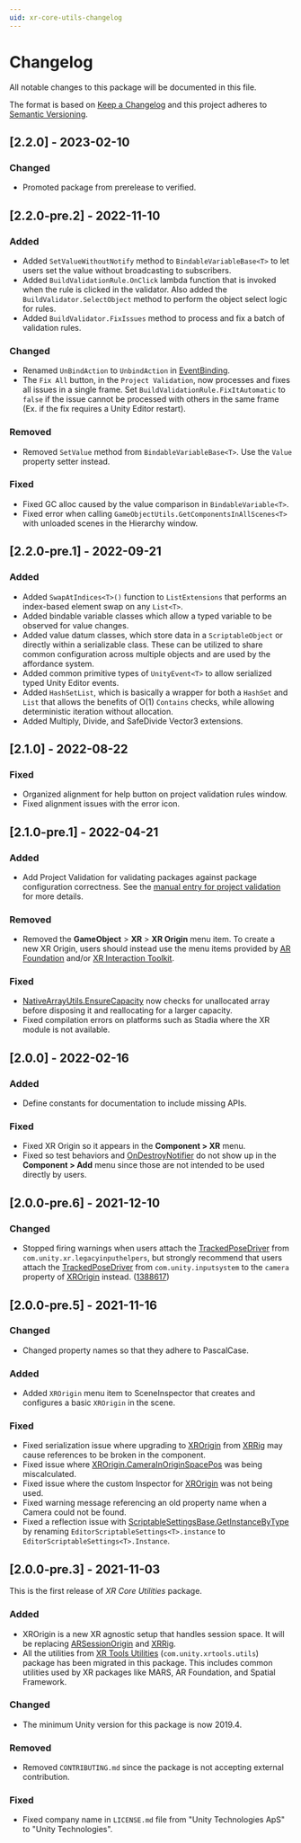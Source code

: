 ```yaml
---
uid: xr-core-utils-changelog
---
```

# Changelog
All notable changes to this package will be documented in this file.

The format is based on [Keep a Changelog](http://keepachangelog.com/en/1.0.0/) and this project adheres to [Semantic Versioning](http://semver.org/spec/v2.0.0.html).

<!-- Headers should be listed in this order: Added, Changed, Deprecated, Removed, Fixed, Security -->
## [2.2.0] - 2023-02-10

### Changed

- Promoted package from prerelease to verified.

## [2.2.0-pre.2] - 2022-11-10

### Added

- Added `SetValueWithoutNotify` method to `BindableVariableBase<T>` to let users set the value without broadcasting to subscribers.
- Added `BuildValidationRule.OnClick` lambda function that is invoked when the rule is clicked in the validator. Also added the `BuildValidator.SelectObject` method to perform the object select logic for rules.
- Added `BuildValidator.FixIssues` method to process and fix a batch of validation rules.

### Changed

- Renamed `UnBindAction` to `UnbindAction` in [EventBinding](xref:Unity.XR.CoreUtils.Bindings.EventBinding).
- The `Fix All` button, in the `Project Validation`, now processes and fixes all issues in a single frame. Set `BuildValidationRule.FixItAutomatic` to `false` if the issue cannot be processed with others in the same frame (Ex. if the fix requires a Unity Editor restart).

### Removed

- Removed `SetValue` method from `BindableVariableBase<T>`. Use the `Value` property setter instead.

### Fixed

- Fixed GC alloc caused by the value comparison in `BindableVariable<T>`.
- Fixed error when calling `GameObjectUtils.GetComponentsInAllScenes<T>` with unloaded scenes in the Hierarchy window.

## [2.2.0-pre.1] - 2022-09-21

### Added

- Added `SwapAtIndices<T>()` function to `ListExtensions` that performs an index-based element swap on any `List<T>`.
- Added bindable variable classes which allow a typed variable to be observed for value changes.
- Added value datum classes, which store data in a `ScriptableObject` or directly within a serializable class. These can be utilized to share common configuration across multiple objects and are used by the affordance system.
- Added common primitive types of `UnityEvent<T>` to allow serialized typed Unity Editor events.
- Added `HashSetList`, which is basically a wrapper for both a `HashSet` and `List` that allows the benefits of O(1) `Contains` checks, while allowing deterministic iteration without allocation.
- Added Multiply, Divide, and SafeDivide Vector3 extensions.

## [2.1.0] - 2022-08-22

### Fixed

- Organized alignment for help button on project validation rules window.
- Fixed alignment issues with the error icon.

## [2.1.0-pre.1] - 2022-04-21

### Added

- Add Project Validation for validating packages against package configuration correctness. See the [manual entry for project validation](xref:xr-core-utils-project-validation) for more details.

### Removed

- Removed the **GameObject** &gt; **XR** &gt; **XR Origin** menu item. To create a new XR Origin, users should instead use the menu items provided by [AR Foundation](https://docs.unity3d.com/Packages/com.unity.xr.arfoundation@5.0/manual/index.html#scene-setup) and/or [XR Interaction Toolkit](https://docs.unity3d.com/Packages/com.unity.xr.interaction.toolkit@latest?subfolder=/manual/general-setup.html).

### Fixed

- [NativeArrayUtils.EnsureCapacity](xref:Unity.XR.CoreUtils.NativeArrayUtils.EnsureCapacity*) now checks for unallocated array before disposing it and reallocating for a larger capacity.
- Fixed compilation errors on platforms such as Stadia where the XR module is not available.

## [2.0.0] - 2022-02-16

### Added

- Define constants for documentation to include missing APIs.

### Fixed

- Fixed XR Origin so it appears in the **Component &gt; XR** menu.
- Fixed so test behaviors and [OnDestroyNotifier](xref:Unity.XR.CoreUtils.OnDestroyNotifier) do not show up in the **Component &gt; Add** menu since those are not intended to be used directly by users.

## [2.0.0-pre.6] - 2021-12-10

### Changed

- Stopped firing warnings when users attach the [TrackedPoseDriver](https://docs.unity3d.com/Packages/com.unity.xr.legacyinputhelpers@2.1/api/UnityEngine.SpatialTracking.TrackedPoseDriver.html) from `com.unity.xr.legacyinputhelpers`, but strongly recommend that users attach the [TrackedPoseDriver](https://docs.unity3d.com/Packages/com.unity.inputsystem@latest?subfolder=/api/UnityEngine.InputSystem.XR.TrackedPoseDriver.html) from `com.unity.inputsystem` to the `camera` property of [XROrigin](xref:Unity.XR.CoreUtils.XROrigin) instead. ([1388617](https://issuetracker.unity3d.com/product/unity/issues/guid/1388617))

## [2.0.0-pre.5] - 2021-11-16

### Changed

- Changed property names so that they adhere to PascalCase.

### Added

- Added `XROrigin` menu item to SceneInspector that creates and configures a basic `XROrigin` in the scene.

### Fixed

- Fixed serialization issue where upgrading to [XROrigin](xref:Unity.XR.CoreUtils.XROrigin) from [XRRig](https://docs.unity3d.com/Packages/com.unity.xr.interaction.toolkit@1.0/api/UnityEngine.XR.Interaction.Toolkit.XRRig.html) may cause references to be broken in the component.
- Fixed issue where [XROrigin.CameraInOriginSpacePos](xref:Unity.XR.CoreUtils.XROrigin.CameraInOriginSpacePos) was being miscalculated.
- Fixed issue where the custom Inspector for [XROrigin](xref:Unity.XR.CoreUtils.XROrigin) was not being used.
- Fixed warning message referencing an old property name when a Camera could not be found.
- Fixed a reflection issue with [ScriptableSettingsBase.GetInstanceByType](xref:Unity.XR.CoreUtils.ScriptableSettingsBase.GetInstanceByType(System.Type)) by renaming `EditorScriptableSettings<T>.instance` to `EditorScriptableSettings<T>.Instance`.

## [2.0.0-pre.3] - 2021-11-03

This is the first release of *XR Core Utilities* package.

### Added

- XROrigin is a new XR agnostic setup that handles session space. It will be replacing [ARSessionOrigin](https://docs.unity3d.com/Packages/com.unity.xr.arfoundation@4.2/api/UnityEngine.XR.ARFoundation.ARSessionOrigin.html?q=ARSessionOrigin) and [XRRig](https://docs.unity3d.com/Packages/com.unity.xr.interaction.toolkit@1.0/api/UnityEngine.XR.Interaction.Toolkit.XRRig.html?q=XRRig).
- All the utilities from [XR Tools Utilities](https://docs.unity3d.com/Packages/com.unity.xrtools.utils@latest?preview=1&subfolder=/manual/) (`com.unity.xrtools.utils`) package has been migrated in this package. This includes common utilities used by XR packages like MARS, AR Foundation, and Spatial Framework.

### Changed

- The minimum Unity version for this package is now 2019.4.

### Removed

- Removed `CONTRIBUTING.md` since the package is not accepting external contribution.

### Fixed

- Fixed company name in `LICENSE.md` file from "Unity Technologies ApS" to "Unity Technologies".
